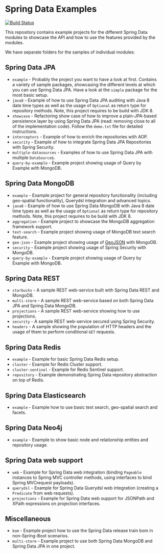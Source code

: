 # Spring Data Examples

[![Build Status](https://travis-ci.org/spring-projects/spring-data-examples.svg?branch=issue%2F%2313)](https://travis-ci.org/spring-projects/spring-data-examples)

This repository contains example projects for the different Spring Data modules to showcase the API and how to use the features provided by the modules.

We have separate folders for the samples of individual modules:

## Spring Data JPA

* `example` - Probably the project you want to have a look at first. Contains a variety of sample packages, showcasing the different levels at which you can use Spring Data JPA. Have a look at the `simple` package for the most basic setup.
* `java8` - Example of how to use Spring Data JPA auditing with Java 8 date time types as well as the usage of `Optional` as return type for repository methods. Note, this project requires to be build with JDK 8.
* `showcase` - Refactoring show case of how to improve a plain-JPA-based persistence layer by using Spring Data JPA (read: removing close to all of the implementation code). Follow the `demo.txt` file for detailed instructions.
* `interceptors` - Example of how to enrich the repositories with AOP.
* `security` - Example of how to integrate Spring Data JPA Repositories with Spring Security.
* `multiple-datasources` - Examples of how to use Spring Data JPA with multiple `DataSource`s.
* `query-by-example` - Example project showing usage of Query by Example with MongoDB.

## Spring Data MongoDB

* `example` - Example project for general repository functionality (including geo-spatial functionality), Querydsl integration and advanced topics.
* `java8` - Example of how to use Spring Data MongoDB with Java 8 date time types as well as the usage of `Optional` as return type for repository methods. Note, this project requires to be build with JDK 8.
* `aggregation` - Example project to showcase the MongoDB aggregation framework support.
* `text-search` - Example project showing usage of MongoDB text search feature.
* `geo-json` - Example project showing usage of [GeoJSON](http://geojson.org) with MongoDB.
* `security` - Example project showing usage of Spring Security with MongoDB.
* `query-by-example` - Example project showing usage of Query by Example with MongoDB.

## Spring Data REST

* `starbucks` - A sample REST web-service built with Spring Data REST and MongoDB.
* `multi-store` - A sample REST web-service based on both Spring Data JPA and Spring Data MongoDB.
* `projections` - A sample REST web-service showing how to use projections.
* `security` - A sample REST web-service secured using Spring Security.
* `headers` - A sample showing the population of HTTP headers and the usage of them to perform conditional `GET` requests.

## Spring Data Redis

* `example` - Example for basic Spring Data Redis setup.
* `cluster` - Example for Redis Cluster support.
* `cluster-sentinel` - Example for Redis Sentinel support.
* `repository` - Example demonstrating Spring Data repository abstraction on top of Redis.

## Spring Data Elasticsearch

* `example` - Example how to use basic text search, geo-spatial search and facets.

## Spring Data Neo4j

* `example` - Example to show basic node and relationship entities and repository usage.

## Spring Data web support

* `web` - Example for Spring Data web integration (binding `Pageable` instances to Spring MVC controller methods, using interfaces to bind Spring MVCrequest payloads).
* `querydsl` - Example for Spring Data Querydsl web integration (creating a `Predicate` from web requests).
* `projections` - Example for Spring Data web support for JSONPath and XPath expressions on projection interfaces.

## Miscellaneous

* `bom` - Example project how to use the Spring Data release train bom in non-Spring-Boot scenarios.
* `multi-store` - Example project to use both Spring Data MongoDB and Spring Data JPA in one project.
